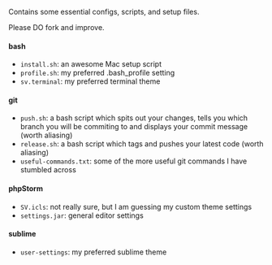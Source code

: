 Contains some essential configs, scripts, and setup files.

Please DO fork and improve.

#### bash

- `install.sh`: an awesome Mac setup script
- `profile.sh`: my preferred .bash_profile setting
- `sv.terminal`: my preferred terminal theme

#### git

- `push.sh`: a bash script which spits out your changes, tells you which branch you will be commiting to and displays your commit message (worth aliasing)
- `release.sh`: a bash script which tags and pushes your latest code (worth aliasing)
- `useful-commands.txt`: some of the more useful git commands I have stumbled across

#### phpStorm

- `SV.icls`: not really sure, but I am guessing my custom theme settings
- `settings.jar`: general editor settings

#### sublime

- `user-settings`: my preferred sublime theme